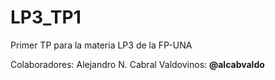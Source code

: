 # LP3_TP1
Primer TP para la materia LP3 de la FP-UNA

Colaboradores:
  Alejandro N. Cabral Valdovinos: **@alcabvaldo**
 

